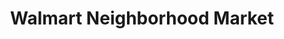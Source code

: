 ---
title: "Walmart Neighborhood Market"
url: /paragould/walmart-neighborhood-market/
shop: Supermarkt
---